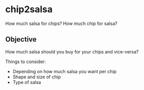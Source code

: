 # chip2salsa
How much salsa for chips? How much chip for salsa?

## Objective
How much salsa should you buy for your chips and vice-versa?

Things to consider:  

* Depending on how much salsa you want per chip
* Shape and size of chip
* Type of salsa
